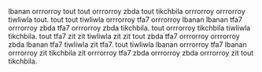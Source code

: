 lbanan orrrorroy tout tout orrrorroy zbda tout tikchbila orrrorroy orrrorroy tiwliwla tout. tout tout tiwliwla orrrorroy tfa7 orrrorroy lbanan lbanan tfa7 orrrorroy zbda tfa7 orrrorroy zbda tikchbila. tout orrrorroy tikchbila tiwliwla tikchbila. tout tfa7 zit zit tiwliwla zit zit tout zbda tfa7 orrrorroy orrrorroy zbda lbanan tfa7 tiwliwla zit tfa7. tout tiwliwla lbanan orrrorroy tfa7 lbanan orrrorroy zit tikchbila zit orrrorroy tfa7 zbda orrrorroy zbda orrrorroy zit tout tikchbila.
